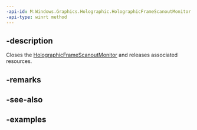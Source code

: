 ```yaml
---
-api-id: M:Windows.Graphics.Holographic.HolographicFrameScanoutMonitor.Close
-api-type: winrt method
---
```


## -description

Closes the [HolographicFrameScanoutMonitor](holographicframescanoutmonitor.md) and releases associated resources.

## -remarks

## -see-also

## -examples

